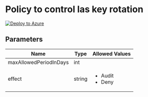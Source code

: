 # Policy to control las key rotation

[![Deploy to Azure](https://aka.ms/deploytoazurebutton)](https://portal.azure.com/#blade/Microsoft_Azure_Policy/CreatePolicyDefinitionBlade/uri/https%3A%2F%2Fraw.githubusercontent.com%2Fwilfriedwoivre%2Fazure-policies%2Fmain%2FPolicies%2FStorage%2FKeyRotation-Control%2Fazurepolicy.json)


## Parameters

| Name | Type | Allowed Values |
| -- | -- | -- |
| maxAllowedPeriodInDays | int |
| effect | string | <ul><li>Audit</li><li>Deny</li></ul> |
